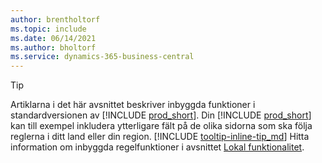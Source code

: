 ```yaml
---
author: brentholtorf
ms.topic: include
ms.date: 06/14/2021
ms.author: bholtorf
ms.service: dynamics-365-business-central
---
```

> [!TIP]
> Artiklarna i det här avsnittet beskriver inbyggda funktioner i standardversionen av [!INCLUDE [prod_short](prod_short.md)]. Din [!INCLUDE [prod_short](prod_short.md)] kan till exempel inkludera ytterligare fält på de olika sidorna som ska följa reglerna i ditt land eller din region. [!INCLUDE [tooltip-inline-tip_md](tooltip-inline-tip_md.md)] Hitta information om inbyggda regelfunktioner i avsnittet [Lokal funktionalitet](../about-localization.md).